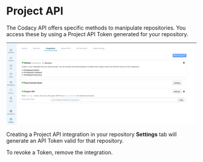 # Project API

The Codacy API offers specific methods to manipulate repositories. You access these by using a Project API Token generated for your repository.

![](/images/Screen_Shot_2016-12-26_at_17.50.15.png)

Creating a Project API integration in your repository **Settings** tab will generate an API Token valid for that repository.

To revoke a Token, remove the integration.
